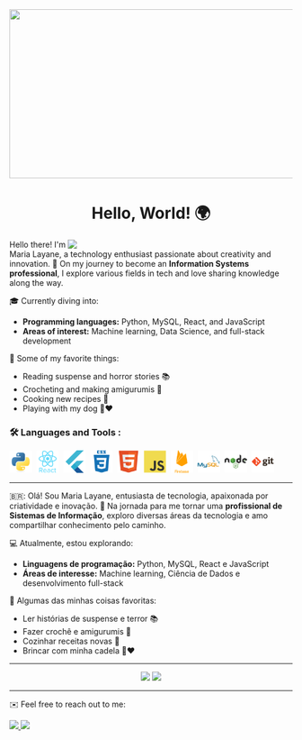 <div id="header" align="center">
  <img src="https://i.giphy.com/media/v1.Y2lkPTc5MGI3NjExbnppYTZpZjMyam01ZmVyNzd1dDhqeTExeGo3Y3ltcnF5OHd5a3UzeSZlcD12MV9pbnRlcm5hbF9naWZfYnlfaWQmY3Q9Zw/LMcB8XospGZO8UQq87/giphy.gif" width="600" height="300" />
</div>

<h1 align="center">
  Hello, World! 🌍
</h1> 

<img src="https://media.giphy.com/media/q04LWeH7IDaZsDkBkf/giphy.gif" min-width="400px" max-width="400px" width="400px" align="right">

Hello there! I'm Maria Layane, a technology enthusiast passionate about creativity and innovation. 🚀 On my journey to become an **Information Systems professional**, I explore various fields in tech and love sharing knowledge along the way.

🎓 Currently diving into:
- **Programming languages:** Python, MySQL, React, and JavaScript
- **Areas of interest:** Machine learning, Data Science, and full-stack development

💫 Some of my favorite things:
- Reading suspense and horror stories 📚
- Crocheting and making amigurumis 🧶
- Cooking new recipes 🍳
- Playing with my dog 🐶❤️


### :hammer_and_wrench: Languages and Tools :
<div> 
  <img src="https://github.com/devicons/devicon/blob/master/icons/python/python-original.svg" title="Python" alt="Python" width="40" height="40"/>&nbsp;
  <img src="https://github.com/devicons/devicon/blob/master/icons/react/react-original-wordmark.svg" title="React" alt="React" width="40" height="40"/>&nbsp;
  <img src="https://github.com/devicons/devicon/blob/master/icons/flutter/flutter-original.svg" title="Flutter" alt="Flutter" width="40" height="40"/>&nbsp;
  <img src="https://github.com/devicons/devicon/blob/master/icons/css3/css3-plain-wordmark.svg"  title="CSS3" alt="CSS" width="40" height="40"/>&nbsp;
  <img src="https://github.com/devicons/devicon/blob/master/icons/html5/html5-original.svg" title="HTML5" alt="HTML" width="40" height="40"/>&nbsp;
  <img src="https://github.com/devicons/devicon/blob/master/icons/javascript/javascript-original.svg" title="JavaScript" alt="JavaScript" width="40" height="40"/>&nbsp;
  <img src="https://github.com/devicons/devicon/blob/master/icons/firebase/firebase-plain-wordmark.svg" title="Firebase" alt="Firebase" width="40" height="40"/>&nbsp;
  <img src="https://github.com/devicons/devicon/blob/master/icons/mysql/mysql-original-wordmark.svg" title="MySQL"  alt="MySQL" width="40" height="40"/>&nbsp;
  <img src="https://github.com/devicons/devicon/blob/master/icons/nodejs/nodejs-original-wordmark.svg" title="NodeJS" alt="NodeJS" width="40" height="40"/>&nbsp;
  <img src="https://github.com/devicons/devicon/blob/master/icons/git/git-original-wordmark.svg" title="Git" **alt="Git" width="40" height="40"/>
</div>

---

🇧🇷:   Olá! Sou Maria Layane, entusiasta de tecnologia, apaixonada por criatividade e inovação. 🚀 Na jornada para me tornar uma **profissional de Sistemas de Informação**, exploro diversas áreas da tecnologia e amo compartilhar conhecimento pelo caminho.

💻 Atualmente, estou explorando:
- **Linguagens de programação:** Python, MySQL, React e JavaScript
- **Áreas de interesse:** Machine learning, Ciência de Dados e desenvolvimento full-stack

💫 Algumas das minhas coisas favoritas:
- Ler histórias de suspense e terror 📚
- Fazer crochê e amigurumis 🧶
- Cozinhar receitas novas 🍳
- Brincar com minha cadela 🐶❤️


---

<div align="center">
  <img height="150em" src="https://github-readme-stats.vercel.app/api?username=marialayane&show_icons=true&theme=greenery" />
  <img height="150em" src="https://github-readme-stats.vercel.app/api/top-langs/?username=marialayane&layout=compact&theme=greenery" />
</div>

---

✉️ Feel free to reach out to me:

<p align="left">
  <a href="mailto:maria.lay.int@gmail.com" alt="Gmail">
    <img src="https://img.shields.io/badge/-Gmail-228B22?style=flat-square&labelColor=228B22&logo=gmail&logoColor=white&link=mailto:youremail@example.com" />
  </a>
  <a href="https://www.linkedin.com/in/marialayane/" alt="Linkedin">
    <img src="https://img.shields.io/badge/-Linkedin-228B22?style=flat-square&logo=Linkedin&logoColor=white&link=https://www.linkedin.com/in/yourprofile/" />
  </a>

</p>
